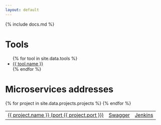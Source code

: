 ```yaml
---
layout: default
---
```


{% include docs.md %}

# Tools

<ul>
{% for tool in site.data.tools %}
  <li><a href="{{ tool.url }}">{{ tool.name }}</a></li>
{% endfor %}
</ul>

# Microservices addresses

<table class='table'>
  <tbody>
  {% for project in site.data.projects.projects %}
    <tr>
      <td><a href="http://0.0.0.0:{{ project.port }}">{{ project.name }} (port {{ project.port }})</a></td>
      <td><a href="http://0.0.0.0:{{ project.port }}/swagger/index.html">Swagger</a></td>
      <td><a href="#">Jenkins</a></td>
    </tr>
  {% endfor %}
  </tbody>
</table>

